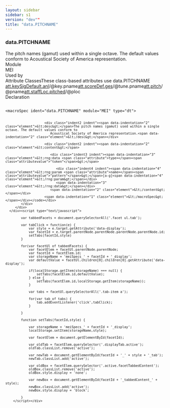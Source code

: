 ```yaml
---
layout: sidebar
sidebar: s1
version: "dev""
title: "data.PITCHNAME"
---
```

<div class="specPage">
   <div class="datatypeSpec">
      <h3 id="data.PITCHNAME">data.PITCHNAME</h3>
      <div class="specs">
         <div class="desc">The pitch names (gamut) used within a single octave. The default values conform to
            Acoustical Society of America representation.
         </div>
         <div class="facet module">
            <div class="label">Module</div>
            <div class="statement text">MEI</div>
         </div>
         <div class="facet usedBy" id="usedBy">
            <div class="label">Used by</div>
            <div class="statement list">
               <div class="classBox dtBox" title="Attribute Classes">
                  <div class="classHeading"><label class="classLabel">Attribute Classes</label><span class="classDesc">These class-based attributes use data.PITCHNAME</span></div>
                  <div class="classContent"><span class="ident attclass" data-ident="att.keySigDefault.anl" data-module="MEI.analytical"><a class="classLink" title="Used by staffDef and scoreDef to provide default values for attributes in the analytical domain that are related to key signatures." href="{{ site.baseurl }}/{{ page.version }}/attribute-classes/att.keysigdefault.anl.html">att.keySigDefault.anl</a>/<span title="Holds the pitch name of the tonic key, e.g. 'c' for the key of C.">@key.pname</span></span><span class="ident attclass" data-ident="att.scoreDef.ges" data-module="MEI.gestural"><a class="classLink" title="Gestural domain attributes for scoreDef. The values set in these attributes act as score-wide defaults for attributes that are not set in descendant elements. For example, the grace attribute value here applies to all the grace attribute values in the score (or, more accurately, until the next scoreDef element) without having to individually set each note's grace attribute value. The midi.* attributes function as default values when creating sounding output. The tune.* attributes provide the capability of recording a tuning reference pitch." href="{{ site.baseurl }}/{{ page.version }}/attribute-classes/att.scoredef.ges.html">att.scoreDef.ges</a>/<span title="Holds the pitch name of a tuning reference pitch.">@tune.pname</span></span><span class="ident attclass" data-ident="att.pitch" data-module="MEI.shared"><a class="classLink" title="Attributes that record written pitch name." href="{{ site.baseurl }}/{{ page.version }}/attribute-classes/att.pitch.html">att.pitch</a>/<span title="Contains a written pitch name.">@pname</span></span><span class="ident attclass" data-ident="att.staffLoc.pitched" data-module="MEI.shared"><a class="classLink" title="Attributes that identify location on a staff in terms of pitch and octave." href="{{ site.baseurl }}/{{ page.version }}/attribute-classes/att.staffloc.pitched.html">att.staffLoc.pitched</a>/<span title="Captures staff location in terms of written pitch name.">@ploc</span></span></div>
               </div>
            </div>
         </div>
         <div class="facet declaration">
            <div class="label">Declaration</div>
            <div class="statement declaration">
               <div class="code" xml:space="preserve" data-lang="ODD"><code>
                     <div class="indent1 indent"><span data-indentation="1" class="element">&lt;macroSpec <span class="attribute">ident=</span><span class="attributevalue">"data.PITCHNAME"</span> <span class="attribute">module=</span><span class="attributevalue">"MEI"</span> <span class="attribute">type=</span><span class="attributevalue">"dt"</span>&gt;</span>
                        
                        <div class="indent2 indent"><span data-indentation="2" class="element">&lt;desc&gt;</span>The pitch names (gamut) used within a single octave. The default values conform to
                           Acoustical Society of America representation.<span data-indentation="2" class="element">&lt;/desc&gt;</span></div>
                        
                        <div class="indent2 indent"><span data-indentation="2" class="element">&lt;content&gt;</span>
                           
                           <div class="indent3 indent"><span data-indentation="3" class="element">&lt;rng:data <span class="attribute">type=</span><span class="attributevalue">"token"</span>&gt;</span>
                              
                              <div class="indent4 indent"><span data-indentation="4" class="element">&lt;rng:param <span class="attribute">name=</span><span class="attributevalue">"pattern"</span>&gt;</span>[a-g]<span data-indentation="4" class="element">&lt;/rng:param&gt;</span></div>
                              <span data-indentation="3" class="element">&lt;/rng:data&gt;</span></div>
                           <span data-indentation="2" class="element">&lt;/content&gt;</span></div>
                        <span data-indentation="1" class="element">&lt;/macroSpec&gt;</span></div></code></div>
            </div>
         </div>
      </div><script type="text/javascript">
            
            var tabbedFacets = document.querySelectorAll('.facet ul.tab');
            
            var tabClick = function(e) {
                var style = e.target.getAttribute('data-display');
                var facetId = e.target.parentNode.parentNode.parentNode.parentNode.id;
                setTabs(facetId,style)
            }
            
            for(var facetUl of tabbedFacets) {
                var facetElem = facetUl.parentNode.parentNode;
                var facetId = facetElem.id;
                var storageName = 'meiSpecs_' + facetId + '_display';
                var defaultValue = facetUl.children[0].children[0].getAttribute('data-display');
                
                if(localStorage.getItem(storageName) === null) {
                    setTabs(facetElem.id,defaultValue);
                } else {
                    setTabs(facetElem.id,localStorage.getItem(storageName));
                }
                
                var tabs = facetUl.querySelectorAll('.tab-item a');
                
                for(var tab of tabs) {
                    tab.addEventListener('click',tabClick);
                }
                
            }
            
            function setTabs(facetId,style) {
                
                var storageName = 'meiSpecs_' + facetId + '_display';
                localStorage.setItem(storageName,style);
                
                var facetElem = document.getElementById(facetId);
                
                var oldTab = facetElem.querySelector('.displayTab.active');
                oldTab.classList.remove('active');
                
                var newTab = document.getElementById(facetId + '_' + style + '_tab');
                newTab.classList.add('active');
                
                var oldBox = facetElem.querySelector('.active.facetTabbedContent');
                oldBox.classList.remove('active');
                oldBox.style.display = 'none';
                
                var newBox = document.getElementById(facetId + '_tabbedContent_' + style);
                newBox.classList.add('active');
                newBox.style.display = 'block';
                
            }
        </script></div>
</div>